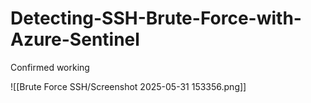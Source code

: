 # Detecting-SSH-Brute-Force-with-Azure-Sentinel

Confirmed working

![[Brute Force SSH/Screenshot 2025-05-31 153356.png]]